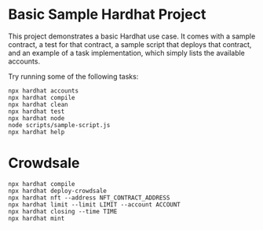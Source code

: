 # Basic Sample Hardhat Project

This project demonstrates a basic Hardhat use case. It comes with a sample contract, a test for that contract, a sample script that deploys that contract, and an example of a task implementation, which simply lists the available accounts.

Try running some of the following tasks:

```shell
npx hardhat accounts
npx hardhat compile
npx hardhat clean
npx hardhat test
npx hardhat node
node scripts/sample-script.js
npx hardhat help
```


# Crowdsale
```shell
npx hardhat compile
npx hardhat deploy-crowdsale
npx hardhat nft --address NFT_CONTRACT_ADDRESS
npx hardhat limit --limit LIMIT --account ACCOUNT
npx hardhat closing --time TIME
npx hardhat mint
```
